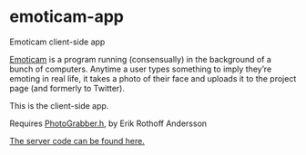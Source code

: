 # emoticam-app
Emoticam client-side app

[Emoticam](//www.emoticam.net) is a program running (consensually) in the background of a bunch of computers.
Anytime a user types something to imply they’re emoting in real life, it takes a photo of their face and uploads it to the project page (and formerly to Twitter).

This is the client-side app.

Requires [PhotoGrabber.h](https://gist.github.com/erkie/1038480), by Erik Rothoff Andersson

[The server code can be found here.](https://github.com/dansakamoto/emoticam-server)
